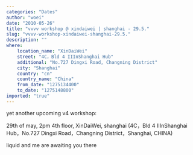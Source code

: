 ```yaml
---
categories: "Dates"
author: "woei"
date: "2010-05-26"
title: "vvvv workshop @ xindaiwei | shanghai - 29.5."
slug: "vvvv-workshop-xindaiwei-shanghai-29.5."
description: ""
where: 
    location_name: "XinDaiWei"
    street: "4C，Bld 4 IIInShanghai Hub"
    additional: "No.727 Dingxi Road, Changning District"
    city: "Shanghai"
    country: "cn"
    country_name: "China"
    from_date: "1275134400"
    to_date: "1275148800"
imported: "true"
---
```



yet another upcoming v4 workshop:

29th of may, 2pm
4th floor, XinDaiWei, shanghai
(4C，Bld 4 IIInShanghai Hub，No.727 Dingxi Road，Changning District，Shanghai, CHINA)
[](http://xindanwei.com)

liquid and me are awaiting you there